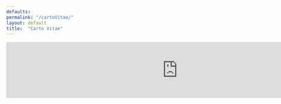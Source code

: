 ```yaml
---
defaults:
permalink: "/cartoVitae/"
layout: default
title:  "Carto Vitae"
---
```



<iframe style="position: absolute; width: 95%; border: none" src="http://notoncebut2x.github.io/CartoVitae/" onload="this.height=screen.height;"></iframe>
